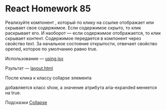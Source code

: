# React Homework 85

Реализуйте компонент <Collapse>, который по клику на ссылке отображает или скрывает свое содержимое. Если содержимое скрыто, то клик раскрывает его. И наоборот — если содержимое отображается, то клик скрывает контент. Содержимое передается в компонент через свойство text. За начальное состояние открытости, отвечает свойство opened, которое по умолчанию равно true.

Использование — [using.jsx](https://github.com/junjun-it-courses/react-hw/blob/master/task-9/using.jsx)

Рзультат — [layout.html](https://github.com/junjun-it-courses/react-hw/blob/master/task-9/layout.html)

После клика к классу collapse элемента <div> добавляется класс show, a значение атрибута aria-expanded меняется на true.

Подсказки
[Collapse](https://getbootstrap.com/docs/5.1/components/collapse/)

